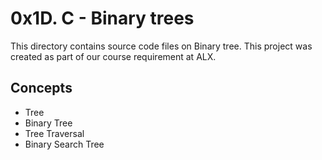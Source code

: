 # 0x1D. C - Binary trees
This directory contains source code files on Binary tree. This project was created as part of our course requirement at ALX.

## Concepts
* Tree
* Binary Tree
* Tree Traversal
* Binary Search Tree

